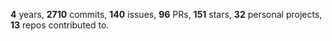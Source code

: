 **4** years, **2710** commits, **140** issues, **96** PRs, **151** stars, **32** personal projects, **13** repos contributed to.
